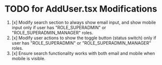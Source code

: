 # TODO for AddUser.tsx Modifications

1. [x] Modify search section to always show email input, and show mobile input only if user has "ROLE_SUPERADMIN" or "ROLE_SUPERADMIN_MANAGER" roles.
2. [x] Modify user actions to show the toggle button (status switch) only if user has "ROLE_SUPERADMIN" or "ROLE_SUPERADMIN_MANAGER" roles.
3. [x] Ensure search functionality works with both email and mobile when mobile is visible.
